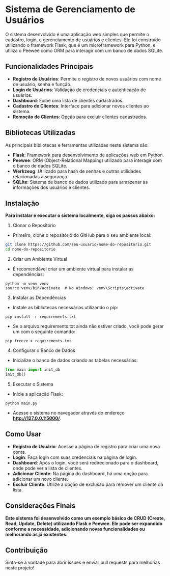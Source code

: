 # Sistema de Gerenciamento de Usuários
O sistema desenvolvido é uma aplicação web simples que permite o cadastro, login, e gerenciamento de usuários e clientes. Ele foi construído utilizando o framework Flask, que é um microframework para Python, e utiliza o Peewee como ORM para interagir com um banco de dados SQLite.

## Funcionalidades Principais
- <b>Registro de Usuários</b>: Permite o registro de novos usuários com nome de usuário, senha e função.
- <b>Login de Usuários</b>: Validação de credenciais e autenticação de usuários.
- <b>Dashboard</b>: Exibe uma lista de clientes cadastrados.
- <b>Cadastro de Clientes</b>: Interface para adicionar novos clientes ao sistema.
- <b>Remoção de Clientes</b>: Opção para excluir clientes cadastrados.

## Bibliotecas Utilizadas
As principais bibliotecas e ferramentas utilizadas neste sistema são:
- <b>Flask</b>: Framework para desenvolvimento de aplicações web em Python.
- <b>Peewee</b>: ORM (Object-Relational Mapping) utilizado para interagir com o banco de dados SQLite.
- <b>Werkzeug</b>: Utilizado para hash de senhas e outras utilidades relacionadas à segurança.
- <b>SQLite</b>: Sistema de banco de dados utilizado para armazenar as informações dos usuários e clientes.

## Instalação
<b>Para instalar e executar o sistema localmente, siga os passos abaixo:</b>
1. Clonar o Repositório
- Primeiro, clone o repositório do GitHub para o seu ambiente local:
``` bash
git clone https://github.com/seu-usuario/nome-do-repositorio.git
cd nome-do-repositorio
```
2. Criar um Ambiente Virtual
- É recomendável criar um ambiente virtual para instalar as dependências:
```
python -m venv venv
source venv/bin/activate  # No Windows: venv\Scripts\activate
```
3. Instalar as Dependências
- Instale as bibliotecas necessárias utilizando o pip:
```
pip install -r requirements.txt
```
- Se o arquivo requirements.txt ainda não estiver criado, você pode gerar um com o seguinte comando:
```
pip freeze > requirements.txt
```
4. Configurar o Banco de Dados
- Inicialize o banco de dados criando as tabelas necessárias:
```py
from main import init_db
init_db()
```
5. Executar o Sistema
- Inicie a aplicação Flask:
```
python main.py
```
- Acesse o sistema no navegador através do endereço <b>http://127.0.0.1:5000/</b>.

## Como Usar
- <b>Registro de Usuário</b>: Acesse a página de registro para criar uma nova conta.
- <b>Login</b>: Faça login com suas credenciais na página de login.
- <b>Dashboard</b>: Após o login, você será redirecionado para o dashboard, onde pode ver a lista de clientes.
- <b>Adicionar Cliente</b>: Na página do dashboard, há uma opção para adicionar um novo cliente.
- <b>Excluir Cliente</b>: Utilize a opção de exclusão para remover um cliente da lista.

## Considerações Finais
<b>Este sistema foi desenvolvido como um exemplo básico de CRUD (Create, Read, Update, Delete) utilizando Flask e Peewee. Ele pode ser expandido conforme a necessidade, adicionando novas funcionalidades ou melhorando as já existentes.</b>

## Contribuição
Sinta-se à vontade para abrir issues e enviar pull requests para melhorias neste projeto!
